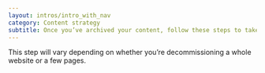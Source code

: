 ```yaml
---
layout: intros/intro_with_nav
category: Content strategy
subtitle: Once you’ve archived your content, follow these steps to take content off your website.
---
```


This step will vary depending on whether you’re decommissioning a whole website or a few pages.
